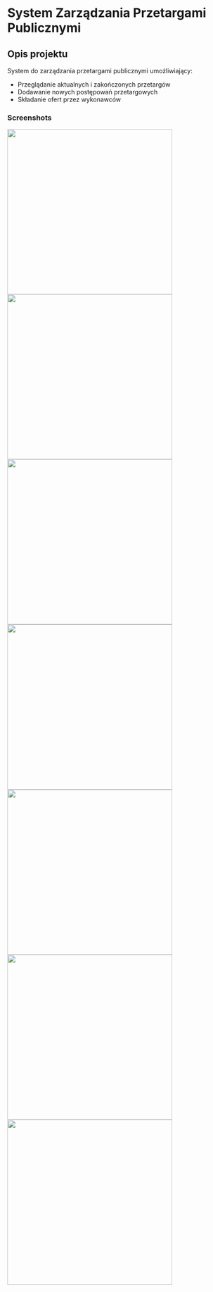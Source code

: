 # System Zarządzania Przetargami Publicznymi

## Opis projektu

System do zarządzania przetargami publicznymi umożliwiający:
- Przeglądanie aktualnych i zakończonych przetargów
- Dodawanie nowych postępowań przetargowych
- Składanie ofert przez wykonawców

### Screenshots

<img src="https://github.com/user-attachments/assets/d59d9c9e-d58a-47f4-af05-b01b26316fb9" width="375">
<img src="https://github.com/user-attachments/assets/e94e9bd8-7dcd-40d2-ad56-e2ca81730d46" width="375">
<img src="https://github.com/user-attachments/assets/f705d098-c0ce-45f4-ac0c-ab92c43f051d" width="375">
<img src="https://github.com/user-attachments/assets/f64a55da-4079-47dd-b759-45256de3950e" width="375">
<img src="https://github.com/user-attachments/assets/84e3df6d-0422-47b6-ad34-8ddc5e6c3590" width="375">
<img src="https://github.com/user-attachments/assets/e146b062-0554-406f-880b-a2a98bf94565" width="375">
<img src="https://github.com/user-attachments/assets/67f5945e-dc28-4b98-b587-fa2b8a91ad9b" width="375">
